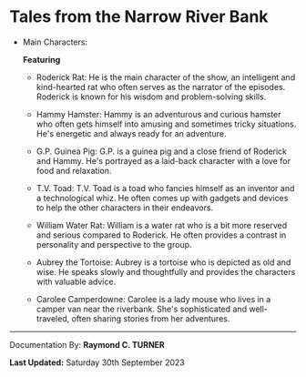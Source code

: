 
# **Tales from the Narrow River Bank**

- Main Characters:

    **Featuring**
    * Roderick Rat: He is the main character of the show, an intelligent and kind-hearted rat who often serves as the narrator of the episodes. Roderick is known for his wisdom and problem-solving skills.

    * Hammy Hamster: Hammy is an adventurous and curious hamster who often gets himself into amusing and sometimes tricky situations. He's energetic and always ready for an adventure.

    * G.P. Guinea Pig: G.P. is a guinea pig and a close friend of Roderick and Hammy. He's portrayed as a laid-back character with a love for food and relaxation.

    * T.V. Toad: T.V. Toad is a toad who fancies himself as an inventor and a technological whiz. He often comes up with gadgets and devices to help the other characters in their endeavors.

    * William Water Rat: William is a water rat who is a bit more reserved and serious compared to Roderick. He often provides a contrast in personality and perspective to the group.

    * Aubrey the Tortoise: Aubrey is a tortoise who is depicted as old and wise. He speaks slowly and thoughtfully and provides the characters with valuable advice.

    * Carolee Camperdowne: Carolee is a lady mouse who lives in a camper van near the riverbank. She's sophisticated and well-traveled, often sharing stories from her adventures.

---

Documentation By: **Raymond C. TURNER**

**Last Updated:** Saturday 30th September 2023